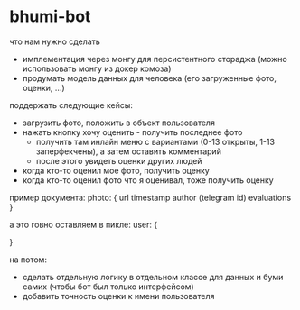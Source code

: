 # bhumi-bot

что нам нужно сделать

- имплементация через монгу для персистентного стораджа (можно использовать монгу из докер комоза)
- продумать модель данных для человека (его загруженные фото, оценки, ...)

поддержать следующие кейсы:
- загрузить фото, положить в объект пользователя
- нажать кнопку хочу оценить - получить последнее фото
  - получить там инлайн меню с вариантами (0-13 открыты, 1-13 заперфекчены), а затем оставить комментарий
  - после этого увидеть оценки других людей
- когда кто-то оценил мое фото, получить оценку
- когда кто-то оценил фото что я оценивал, тоже получить оценку

пример документа:
photo: {
    url
    timestamp
    author (telegram id)
    evaluations
}

а это говно оставляем в пикле:
user: {

}

на потом:
- сделать отдельную логику в отдельном классе для данных и буми самих (чтобы бот был только интерфейсом)
- добавить точность оценки к имени пользователя